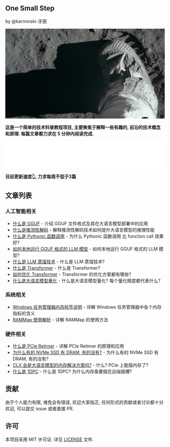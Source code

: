 One Small Step 
--------------

by @karminski-牙医

![one-small-step](assets/images/Apollo_11_mission_Buzz_Aldrins_boot_on_lunar_soil_2017_Bing_Wallpaper_1366x768.jpg)

**这是一个简单的技术科普教程项目, 主要聚焦于解释一些有趣的, 前沿的技术概念和原理. 每篇文章都力求在 5 分钟内阅读完成.**  


![Metrics](./assets/images/metrics-without-label.svg)  

**目前更新速度👆, 力求每周不低于3篇**

## 文章列表

### 人工智能相关
- [什么是 GGUF](20250113-what-is-gguf/what-is-gguf.md) - 介绍 GGUF 文件格式及其在大语言模型部署中的应用
- [什么是推测性解码](20250116-what-is-speculative-decoding/what-is-speculative-decoding.md) - 解释推测性解码技术如何提升大语言模型的推理性能
- [什么是 Pythonic 函数调用](20250117-what-is-pythonic-function-call/what-is-pythonic-function-call.md) - 为什么 Pythonic 函数调用 比 function call 效果好?
- [如何本地运行 GGUF 格式的 LLM 模型](20250122-how-to-run-gguf-LLM-model/how-to-run-gguf-LLM-model.md) - 如何本地运行 GGUF 格式的 LLM 模型?
- [什么是 LLM 蒸馏技术](20250123-what-is-LLM-distill/what-is-LLM-distill.md) - 什么是 LLM 蒸馏技术?
- [什么是 Transformer](20250126-what-is-transformer/what-is-transformer.md) - 什么是 Transformer?
- [如何优化 Transformer](20250127-how-to-optimize-transformer/how-to-optimize-transformer.md) - Transformer 的优化方案都有哪些?
- [什么是大语言模型量化](20250129-what-is-quantization-in-LLM/what-is-quantization-in-LLM.md) - 什么是大语言模型量化? 每个量化精度都代表什么?

### 系统相关
- [Windows 任务管理器内存标签说明](20250104-windows-task-manager-memory-tab-description/windows-task-manager-memory-tab-description.md) - 详解 Windows 任务管理器中各个内存指标的含义
- [RAMMap 使用解析](20250128-rammap-description/rammap-description.md) - 详解 RAMMap 的使用方法

### 硬件相关
- [什么是 PCIe Retimer](20250119-what-is-pcie-retimer/what-is-pcie-retimer.md) - 详解 PCIe Retimer 的原理和应用
- [为什么有的 NVMe SSD 有 DRAM, 有的没有?](20250124-why-some-NVMe-SSD-have-DRAM-and-some-are-not/why-some-NVMe-SSD-have-DRAM-and-some-are-not.md) - 为什么有的 NVMe SSD 有 DRAM, 有的没有?
- [CLX 会是大语言模型的内存解决方案吗?](20250125-does-CXL-will-be-LLM-memory-solution/does-CXL-will-be-LLM-memory-solution.md) - 什么? PCIe 上能插内存了?
- [什么是 1DPC](20250131-what-is-1DPC/what-is-1DPC.md) - 什么是 1DPC? 为什么内存条要插在远端插槽?
  
  
## 贡献

由于个人能力有限, 难免会有错误, 欢迎大家指正, 任何形式的贡献或者讨论都十分欢迎, 可以提交 issue 或者直接 PR.

## 许可

本项目采用 MIT 许可证. 详见 [LICENSE](LICENSE) 文件. 
